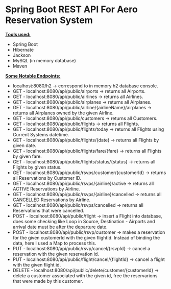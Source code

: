 # Spring Boot REST API For Aero Reservation System

<strong>
<u>Tools used:</u>
</strong>
<ul>
    <li>Spring Boot</li>
    <li>Hibernate</li>
    <li>Jackson</li>
    <li>MySQL (in memory database)</li>
    <li>Maven</li>
</ul>

<strong>
<u>Some Notable Endpoints:</u>
</strong>
<ul>
    <li>localhost:8080/h2 -> correspond to in memory h2 database console.</li>
    <li>GET - localhost:8080/api/public/airports -> returns all Airports.</li>
    <li>GET - localhost:8080/api/public/airlines -> returns all Airlines.</li>
    <li>GET - localhost:8080/api/public/airplanes -> returns all Airplanes.</li>
    <li>GET - localhost:8080/api/public/airline/{airlineName}/airplanes -> returns all Airplanes owned by the given Airline.</li>
    <li>GET - localhost:8080/api/public/customers -> returns all Customers.</li>
    <li>GET - localhost:8080/api/public/flights -> returns all Flights.</li>
    <li>GET - localhost:8080/api/public/flights/today -> returns all Flights using Current Systems datetime.</li>
    <li>GET - localhost:8080/api/public/flights/{date} -> returns all Flights by given date.</li>
    <li>GET - localhost:8080/api/public/flights/fare/{fare} -> returns all Flights by given fare.</li>
    <li>GET - localhost:8080/api/public/flights/status/{status} -> returns all Flights by given status.</li>
    <li>GET - localhost:8080/api/public/rsvps/customer/{customerId} -> returns all Reservations by Customer ID.</li>
    <li>GET - localhost:8080/api/public/rsvps/{airline}/active -> returns all ACTIVE Reservations by Airline.</li>
    <li>GET - localhost:8080/api/public/rsvps/{airline}/cancelled -> returns all CANCELLED Reservations by Airline.</li>
    <li>GET - localhost:8080/api/public/rsvps/cancelled -> returns all Reservations that were cancelled.</li>
    <li>POST - localhost:8080/api/public/flight -> insert a Flight into database, does some checking like Loop in Source, Destination - Airports and arrival date must be after the departure date.</li>
    <li>POST - localhost:8080/api/public/rsvp/customer -> makes a reservation for the given customerId with the given flightId. Instead of binding the data, here I used a Map<String, Object> to process this.</li>
    <li>PUT - localhost:8080/api/public/rsvp/cancel/{rsvpId} -> cancel a reservation with the given reservation id.</li>
    <li>PUT - localhost:8080/api/public/flight/cancel/{flightId} -> cancel a flight with the given flight id.</li>
    <li>DELETE - localhost:8080/api/public/delete/customer/{customerId} -> delete a customer associated with the given id, free the reservarions that were made by this customer.</li>
</ul>